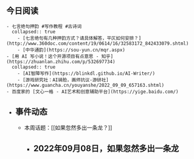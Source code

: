 ## 今日阅读
	- 七言绝句押韵 #写作教程 #古诗词
	  collapsed:: true
		- [七言绝句有几种押韵方式？请具体解答，平仄如何安排？](http://www.360doc.com/content/19/0614/16/32583172_842433079.shtml)
		- [中华通韵](https://sou-yun.cn/mqr.aspx)
	- [用 AI 写小说！这个开源项目有点意思 - 知乎](https://zhuanlan.zhihu.com/p/532697734)
	  collapsed:: true
		- [AI智障写作](https://blinkdl.github.io/AI-Writer/)
		- [游戏研究社：AI骑脸，画师抗议-游研社](https://www.guancha.cn/youyanshe/2022_09_09_657163.shtml)
	- 百度家的 [文心一格 - AI艺术和创意辅助平台](https://yige.baidu.com/)
- ## 事件动态
	- 本周话题：[[如果忽然多出一条龙？]]
		- 2022年09月08日，如果忽然多出一条龙
			-